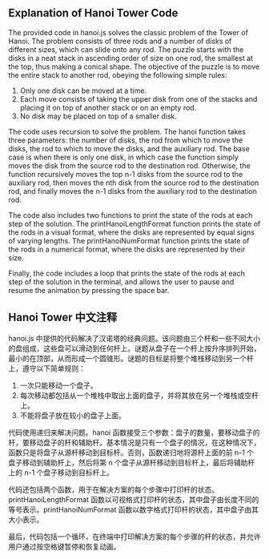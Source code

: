 ## Explanation of Hanoi Tower Code

The provided code in hanoi.js solves the classic problem of the Tower of Hanoi. The problem consists of three rods and a number of disks of different sizes, which can slide onto any rod. The puzzle starts with the disks in a neat stack in ascending order of size on one rod, the smallest at the top, thus making a conical shape. The objective of the puzzle is to move the entire stack to another rod, obeying the following simple rules:

1. Only one disk can be moved at a time.
2. Each move consists of taking the upper disk from one of the stacks and placing it on top of another stack or on an empty rod.
3. No disk may be placed on top of a smaller disk.

The code uses recursion to solve the problem. The hanoi function takes three parameters: the number of disks, the rod from which to move the disks, the rod to which to move the disks, and the auxiliary rod. The base case is when there is only one disk, in which case the function simply moves the disk from the source rod to the destination rod. Otherwise, the function recursively moves the top n-1 disks from the source rod to the auxiliary rod, then moves the nth disk from the source rod to the destination rod, and finally moves the n-1 disks from the auxiliary rod to the destination rod.

The code also includes two functions to print the state of the rods at each step of the solution. The printHanoiLengthFormat function prints the state of the rods in a visual format, where the disks are represented by equal signs of varying lengths. The printHanoiNumFormat function prints the state of the rods in a numerical format, where the disks are represented by their size.

Finally, the code includes a loop that prints the state of the rods at each step of the solution in the terminal, and allows the user to pause and resume the animation by pressing the space bar.

## Hanoi Tower 中文注释

hanoi.js 中提供的代码解决了汉诺塔的经典问题。该问题由三个杆和一些不同大小的盘组成，这些盘可以滑动到任何杆上。谜题从盘子在一个杆上按升序排列开始，最小的在顶部，从而形成一个圆锥形。谜题的目标是将整个堆栈移动到另一个杆上，遵守以下简单规则：

1. 一次只能移动一个盘子。
2. 每次移动都包括从一个堆栈中取出上面的盘子，并将其放在另一个堆栈或空杆上。
3. 不能将盘子放在较小的盘子上面。

代码使用递归来解决问题。hanoi 函数接受三个参数：盘子的数量，要移动盘子的杆，要移动盘子的杆和辅助杆。基本情况是只有一个盘子的情况，在这种情况下，函数只是将盘子从源杆移动到目标杆。否则，函数递归地将源杆上面的前 n-1 个盘子移动到辅助杆上，然后将第 n 个盘子从源杆移动到目标杆上，最后将辅助杆上的 n-1 个盘子移动到目标杆上。

代码还包括两个函数，用于在解决方案的每个步骤中打印杆的状态。printHanoiLengthFormat 函数以可视格式打印杆的状态，其中盘子由长度不同的等号表示。printHanoiNumFormat 函数以数字格式打印杆的状态，其中盘子由其大小表示。

最后，代码包括一个循环，在终端中打印解决方案的每个步骤的杆的状态，并允许用户通过按空格键暂停和恢复动画。
